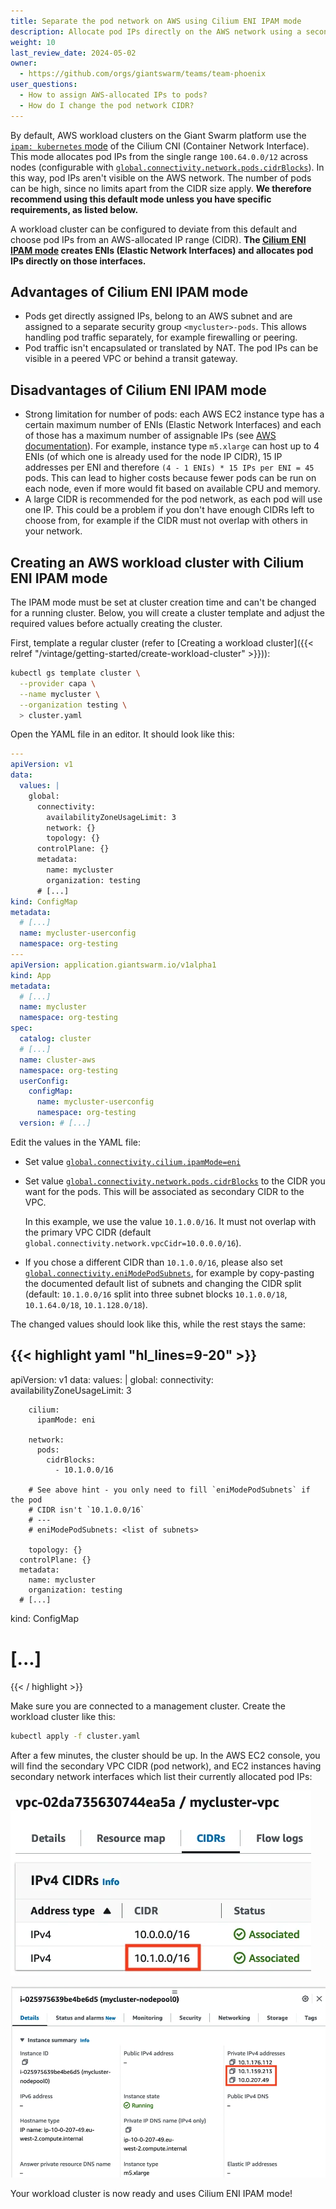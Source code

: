 ```yaml
---
title: Separate the pod network on AWS using Cilium ENI IPAM mode
description: Allocate pod IPs directly on the AWS network using a second VPC CIDR with separate security group and subnets.
weight: 10
last_review_date: 2024-05-02
owner:
  - https://github.com/orgs/giantswarm/teams/team-phoenix
user_questions:
  - How to assign AWS-allocated IPs to pods?
  - How do I change the pod network CIDR?
---
```


By default, AWS workload clusters on the Giant Swarm platform use the [`ipam: kubernetes` mode](https://docs.cilium.io/en/latest/network/concepts/ipam/kubernetes/) of the Cilium CNI (Container Network Interface). This mode allocates pod IPs from the single range `100.64.0.0/12` across nodes (configurable with [`global.connectivity.network.pods.cidrBlocks`](https://github.com/giantswarm/cluster-aws/tree/main/helm/cluster-aws#connectivity)). In this way, pod IPs aren't visible on the AWS network. The number of pods can be high, since no limits apart from the CIDR size apply. **We therefore recommend using this default mode unless you have specific requirements, as listed below.**

A workload cluster can be configured to deviate from this default and choose pod IPs from an AWS-allocated IP range (CIDR). **The [Cilium ENI IPAM mode](https://docs.cilium.io/en/latest/network/concepts/ipam/eni/) creates ENIs (Elastic Network Interfaces) and allocates pod IPs directly on those interfaces.**

## Advantages of Cilium ENI IPAM mode

- Pods get directly assigned IPs, belong to an AWS subnet and are assigned to a separate security group `<mycluster>-pods`. This allows handling pod traffic separately, for example firewalling or peering.
- Pod traffic isn't encapsulated or translated by NAT. The pod IPs can be visible in a peered VPC or behind a transit gateway.

## Disadvantages of Cilium ENI IPAM mode

- Strong limitation for number of pods: each AWS EC2 instance type has a certain maximum number of ENIs (Elastic Network Interfaces) and each of those has a maximum number of assignable IPs (see [AWS documentation](https://docs.aws.amazon.com/AWSEC2/latest/UserGuide/using-eni.html#AvailableIpPerENI)). For example, instance type `m5.xlarge` can host up to 4 ENIs (of which one is already used for the node IP CIDR), 15 IP addresses per ENI and therefore `(4 - 1 ENIs) * 15 IPs per ENI = 45` pods. This can lead to higher costs because fewer pods can be run on each node, even if more would fit based on available CPU and memory.
- A large CIDR is recommended for the pod network, as each pod will use one IP. This could be a problem if you don't have enough CIDRs left to choose from, for example if the CIDR must not overlap with others in your network.

## Creating an AWS workload cluster with Cilium ENI IPAM mode

The IPAM mode must be set at cluster creation time and can't be changed for a running cluster. Below, you will create a cluster template and adjust the required values before actually creating the cluster.

First, template a regular cluster (refer to [Creating a workload cluster]({{< relref "/vintage/getting-started/create-workload-cluster" >}})):

```sh
kubectl gs template cluster \
  --provider capa \
  --name mycluster \
  --organization testing \
  > cluster.yaml
```

Open the YAML file in an editor. It should look like this:

```yaml
---
apiVersion: v1
data:
  values: |
    global:
      connectivity:
        availabilityZoneUsageLimit: 3
        network: {}
        topology: {}
      controlPlane: {}
      metadata:
        name: mycluster
        organization: testing
      # [...]
kind: ConfigMap
metadata:
  # [...]
  name: mycluster-userconfig
  namespace: org-testing
---
apiVersion: application.giantswarm.io/v1alpha1
kind: App
metadata:
  # [...]
  name: mycluster
  namespace: org-testing
spec:
  catalog: cluster
  # [...]
  name: cluster-aws
  namespace: org-testing
  userConfig:
    configMap:
      name: mycluster-userconfig
      namespace: org-testing
  version: # [...]
```

Edit the values in the YAML file:

- Set value [`global.connectivity.cilium.ipamMode=eni`](https://github.com/giantswarm/cluster-aws/blob/main/helm/cluster-aws/README.md#connectivity)
- Set value [`global.connectivity.network.pods.cidrBlocks`](https://github.com/giantswarm/cluster-aws/blob/main/helm/cluster-aws/README.md#connectivity) to the CIDR you want for the pods. This will be associated as secondary CIDR to the VPC.

  In this example, we use the value `10.1.0.0/16`. It must not overlap with the primary VPC CIDR (default `global.connectivity.network.vpcCidr=10.0.0.0/16`).
- If you chose a different CIDR than `10.1.0.0/16`, please also set [`global.connectivity.eniModePodSubnets`](https://github.com/giantswarm/cluster-aws/blob/main/helm/cluster-aws/README.md#connectivity), for example by copy-pasting the documented default list of subnets and changing the CIDR split (default: `10.1.0.0/16` split into three subnet blocks `10.1.0.0/18`, `10.1.64.0/18`, `10.1.128.0/18`).

The changed values should look like this, while the rest stays the same:

{{< highlight yaml "hl_lines=9-20" >}}
---
apiVersion: v1
data:
  values: |
    global:
      connectivity:
        availabilityZoneUsageLimit: 3

        cilium:
          ipamMode: eni

        network:
          pods:
            cidrBlocks:
              - 10.1.0.0/16

        # See above hint - you only need to fill `eniModePodSubnets` if the pod
        # CIDR isn't `10.1.0.0/16`
        # ---
        # eniModePodSubnets: <list of subnets>

        topology: {}
      controlPlane: {}
      metadata:
        name: mycluster
        organization: testing
      # [...]
kind: ConfigMap
# [...]
{{< / highlight >}}

Make sure you are connected to a management cluster. Create the workload cluster like this:

```sh
kubectl apply -f cluster.yaml
```

After a few minutes, the cluster should be up. In the AWS EC2 console, you will find the secondary VPC CIDR (pod network), and EC2 instances having secondary network interfaces which list their currently allocated pod IPs:

![Secondary VPC CIDR](aws-cilium-eni-mode-vpc-cidr.webp)

![EC2 instance, ENIs and assigned IPs](aws-cilium-eni-mode-instance.webp)

Your workload cluster is now ready and uses Cilium ENI IPAM mode!
